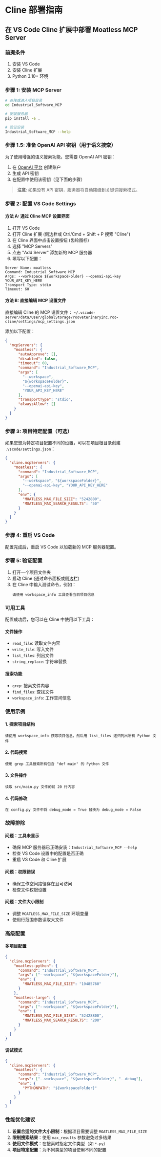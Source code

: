# Cline 部署指南

## 在 VS Code Cline 扩展中部署 Moatless MCP Server

### 前提条件

1. 安装 VS Code
2. 安装 Cline 扩展
3. Python 3.10+ 环境

### 步骤 1: 安装 MCP Server

```bash
# 克隆或进入项目目录
cd Industrial_Software_MCP

# 安装服务器
pip install -e .

# 验证安装
Industrial_Software_MCP --help
```

### 步骤 1.5: 准备 OpenAI API 密钥（用于语义搜索）

为了使用增强的语义搜索功能，您需要 OpenAI API 密钥：

1. 在 [OpenAI 平台](https://platform.openai.com/) 创建账户
2. 生成 API 密钥
3. 在配置中使用该密钥（见下面的步骤）

> **注意**: 如果没有 API 密钥，服务器将自动降级到关键词搜索模式。

### 步骤 2: 配置 VS Code Settings

#### 方法 A: 通过 Cline MCP 设置界面

1. 打开 VS Code
2. 打开 Cline 扩展 (侧边栏或 Ctrl/Cmd + Shift + P 搜索 "Cline")
3. 在 Cline 界面中点击设置按钮 (齿轮图标)
4. 选择 "MCP Servers" 
5. 点击 "Add Server" 添加新的 MCP 服务器
6. 填写以下配置：

```
Server Name: moatless
Command: Industrial_Software_MCP
Args: --workspace ${workspaceFolder} --openai-api-key YOUR_API_KEY_HERE
Transport Type: stdio
Timeout: 60
```

#### 方法 B: 直接编辑 MCP 设置文件

直接编辑 Cline 的 MCP 设置文件：
`~/.vscode-server/data/User/globalStorage/rooveterinaryinc.roo-cline/settings/mcp_settings.json`

添加以下配置：

```json
{
  "mcpServers": {
    "moatless": {
      "autoApprove": [],
      "disabled": false,
      "timeout": 60,
      "command": "Industrial_Software_MCP",
      "args": [
        "--workspace",
        "${workspaceFolder}",
        "--openai-api-key",
        "YOUR_API_KEY_HERE"
      ],
      "transportType": "stdio",
      "alwaysAllow": []
    }
  }
}
```

### 步骤 3: 项目特定配置（可选）

如果您想为特定项目配置不同的设置，可以在项目根目录创建 `.vscode/settings.json`：

```json
{
  "cline.mcpServers": {
    "moatless": {
      "command": "Industrial_Software_MCP",
      "args": [
        "--workspace", "${workspaceFolder}",
        "--openai-api-key", "YOUR_API_KEY_HERE"
      ],
      "env": {
        "MOATLESS_MAX_FILE_SIZE": "5242880",
        "MOATLESS_MAX_SEARCH_RESULTS": "50"
      }
    }
  }
}
```

### 步骤 4: 重启 VS Code

配置完成后，重启 VS Code 以加载新的 MCP 服务器配置。

### 步骤 5: 验证配置

1. 打开一个项目文件夹
2. 启动 Cline (通过命令面板或侧边栏)
3. 在 Cline 中输入测试命令，例如：
   ```
   请使用 workspace_info 工具查看当前项目信息
   ```

### 可用工具

配置成功后，您可以在 Cline 中使用以下工具：

#### 文件操作
- `read_file`: 读取文件内容
- `write_file`: 写入文件
- `list_files`: 列出文件
- `string_replace`: 字符串替换

#### 搜索功能
- `grep`: 搜索文件内容
- `find_files`: 查找文件
- `workspace_info`: 工作空间信息

### 使用示例

#### 1. 探索项目结构
```
请使用 workspace_info 获取项目信息，然后用 list_files 递归列出所有 Python 文件
```

#### 2. 代码搜索
```
使用 grep 工具搜索所有包含 "def main" 的 Python 文件
```

#### 3. 文件操作
```
读取 src/main.py 文件的前 20 行内容
```

#### 4. 代码修改
```
在 config.py 文件中将 debug_mode = True 替换为 debug_mode = False
```

### 故障排除

#### 问题：工具未显示
- 确保 MCP 服务器已正确安装：`Industrial_Software_MCP --help`
- 检查 VS Code 设置中的配置是否正确
- 重启 VS Code 和 Cline 扩展

#### 问题：权限错误
- 确保工作空间路径存在且可访问
- 检查文件权限设置

#### 问题：文件大小限制
- 调整 `MOATLESS_MAX_FILE_SIZE` 环境变量
- 使用行范围参数读取大文件

### 高级配置

#### 多项目配置
```json
{
  "cline.mcpServers": {
    "moatless-python": {
      "command": "Industrial_Software_MCP",
      "args": ["--workspace", "${workspaceFolder}"],
      "env": {
        "MOATLESS_MAX_FILE_SIZE": "10485760"
      }
    },
    "moatless-large": {
      "command": "Industrial_Software_MCP", 
      "args": ["--workspace", "${workspaceFolder}"],
      "env": {
        "MOATLESS_MAX_FILE_SIZE": "52428800",
        "MOATLESS_MAX_SEARCH_RESULTS": "200"
      }
    }
  }
}
```

#### 调试模式
```json
{
  "cline.mcpServers": {
    "moatless": {
      "command": "Industrial_Software_MCP",
      "args": ["--workspace", "${workspaceFolder}", "--debug"],
      "env": {
        "PYTHONPATH": "${workspaceFolder}"
      }
    }
  }
}
```

### 性能优化建议

1. **设置合适的文件大小限制**：根据项目需要调整 `MOATLESS_MAX_FILE_SIZE`
2. **限制搜索结果**：使用 `max_results` 参数避免过多结果
3. **使用文件模式**：在搜索时指定文件类型（如 `*.py`）
4. **项目特定配置**：为不同类型的项目使用不同的配置